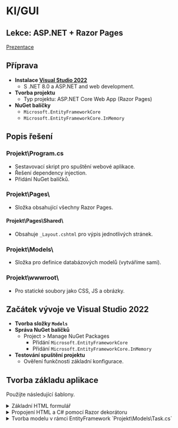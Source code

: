 # KI/GUI
## Lekce: ASP.NET + Razor Pages

[Prezentace](https://tinyurl.com/KI-GUI-PRE)

## Příprava
- **Instalace [Visual Studio 2022](https://visualstudio.microsoft.com/thank-you-downloading-visual-studio/?sku=Community&channel=Release&version=VS2022&source=VSLandingPage&cid=2030&passive=false)**
  - S .NET 8.0 a ASP.NET and web development.
- **Tvorba projektu**
  - Typ projektu: ASP.NET Core Web App (Razor Pages)
- **NuGet balíčky**
  - `Microsoft.EntityFrameworkCore`
  - `Microsoft.EntityFrameworkCore.InMemory`

## Popis řešení
### Projekt\Program.cs
- Sestavovací skript pro spuštění webové aplikace.
- Řešení dependency injection.
- Přidání NuGet balíčků.

### Projekt\Pages\
- Složka obsahující všechny Razor Pages.

#### Projekt\Pages\Shared\
- Obsahuje `_Layout.cshtml` pro výpis jednotlivých stránek.

### Projekt\Models\
- Složka pro definice databázových modelů (vytváříme sami).

### Projekt\wwwroot\
- Pro statické soubory jako CSS, JS a obrázky.

## Začátek vývoje ve Visual Studio 2022
- **Tvorba složky `Models`**
- **Správa NuGet balíčků**
  - Project > Manage NuGet Packages
    - Přidání `Microsoft.EntityFrameworkCore`
    - Přidání `Microsoft.EntityFrameworkCore.InMemory`
- **Testování spuštění projektu**
  - Ověření funkčnosti základní konfigurace.
## Tvorba základu aplikace
Použijte následující šablony.

<details>
<summary>Základní HTML formulář</summary>
Struktura HTML formuláře s využitím Bootstrapu může vypadat následovně:
  
```html
<!-- Příklad HTML kódu s Bootstrapem -->
```
Formulář využívá Bootstrap třídy pro stylování a layout, což zahrnuje třídy pro formulářové prvky, tlačítka a kontejnery. Bootstrap komponenty zlepšují vizuální prezentaci a usnadňují responsivní design.
</details>

<details>
<summary>Propojení HTML a C# pomocí Razor dekorátoru</summary>
Příklad propojení HTML a C# kódu pomocí Razor syntaxe může vypadat takto:
  
```razor
<!-- Příklad Razor syntaxe v HTML kódu -->
```
Razor dekorátory umožňují vkládat C# kód přímo do HTML šablon, což je užitečné pro dynamické generování obsahu na webu z backendu.
</details>

<details>
<summary>Tvorba modelu v rámci EntityFramework `Projekt\Models\Task.cs`</summary>
Příklad modelu `Task` v EntityFramework, který slouží pro reprezentaci úkolů v databázi, může vypadat následovně:
  
```csharp
// Příklad C# kódu pro model Task
```
Model obsahuje definice vlastností odpovídajících sloupcům v databázi a může zahrnovat metody pro manipulaci s daty.
</details>

